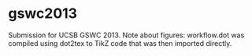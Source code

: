 gswc2013
========

Submission for UCSB GSWC 2013. Note about figures: workflow.dot was compiled using dot2tex to TikZ code that was then imported directly.
